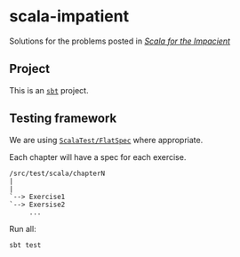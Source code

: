# scala-impatient
Solutions for the problems posted in [_Scala for the Impacient_](http://horstmann.com/scala/)

## Project
This is an [`sbt`](http://www.scala-sbt.org/0.13/docs/Hello.html) project.

## Testing framework
We are using [`ScalaTest/FlatSpec`](http://doc.scalatest.org/3.0.1/#org.scalatest.FlatSpec) where appropriate.

Each chapter will have a spec for each exercise.
```
/src/test/scala/chapterN
|
|
`--> Exercise1
`--> Exersise2
     ...
```

Run all:
```bash
sbt test
```